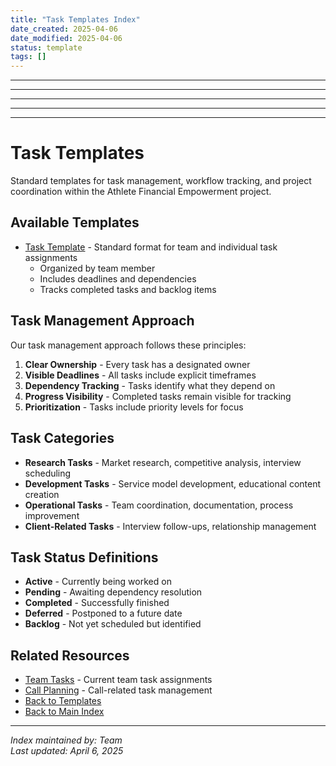 ```yaml
---
title: "Task Templates Index"
date_created: 2025-04-06
date_modified: 2025-04-06
status: template
tags: []
---
```


---

---

---

---

---

# Task Templates

Standard templates for task management, workflow tracking, and project coordination within the Athlete Financial Empowerment project.

## Available Templates

- [Task Template](./task-template.md) - Standard format for team and individual task assignments
  - Organized by team member
  - Includes deadlines and dependencies
  - Tracks completed tasks and backlog items

## Task Management Approach

Our task management approach follows these principles:

1. **Clear Ownership** - Every task has a designated owner
2. **Visible Deadlines** - All tasks include explicit timeframes
3. **Dependency Tracking** - Tasks identify what they depend on
4. **Progress Visibility** - Completed tasks remain visible for tracking
5. **Prioritization** - Tasks include priority levels for focus

## Task Categories

- **Research Tasks** - Market research, competitive analysis, interview scheduling
- **Development Tasks** - Service model development, educational content creation
- **Operational Tasks** - Team coordination, documentation, process improvement
- **Client-Related Tasks** - Interview follow-ups, relationship management

## Task Status Definitions

- **Active** - Currently being worked on
- **Pending** - Awaiting dependency resolution
- **Completed** - Successfully finished
- **Deferred** - Postponed to a future date
- **Backlog** - Not yet scheduled but identified

## Related Resources

- [Team Tasks](../../07-team/tasks.md) - Current team task assignments
- [Call Planning](../../07-team/calls/_index.md) - Call-related task management
- [Back to Templates](../_index.md)
- [Back to Main Index](../../_index.md)

---

*Index maintained by: Team*  
*Last updated: April 6, 2025*
